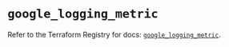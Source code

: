 # `google_logging_metric`

Refer to the Terraform Registry for docs: [`google_logging_metric`](https://registry.terraform.io/providers/hashicorp/google-beta/6.17.0/docs/resources/google_logging_metric).
